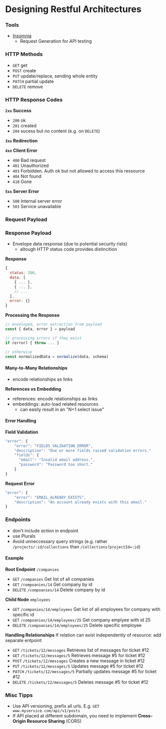 # Designing Restful Architectures

### Tools

- [Insomnia](https://insomnia.rest/)
	- Request Generation for API testing

### HTTP Methods
- `GET` get
- `POST` create
- `PUT` update/replace, sending whole entity
- `PATCH` partial update
- `DELETE` remove


### HTTP Response Codes

**`2xx` Success**
- `200` ok
- `201` created
- `204` sucess but no content (e.g. on `DELETE`)

**`3xx` Redirection**

**`4xx` Client Error**
- `400` Bad request
- `401` Unauthorized
- `403` Forbidden. Auth ok but not allowed to access this ressource
- `404` Not found
- `410` Gone

**`5xx` Server Error**
- `500` Internal server error
- `503` Service unavailable

### Request Payload


### Response Payload
- Envelope data response (due to potential security rists)
	- altough HTTP status code provides distincition

**Response**
```javascript
{
  status: 200,
  data: [
    { ... },
    { ... },
    // ...
  ],
  error: {}
}
```

**Processing the Response**
```javascript
// enveloped, error extraction from payload
const { data, error } = payload

// processing errors if they exist
if (error) { throw ... }

// otherwise
const normalizedData = normalize(data, schema)
```

#### Many-to-Many Relationships
- encode relationships as links

**References vs Embedding**

- references: encode relationships as links
- embeddings: auto-load related resources
	- can easily result in an "N+1 select issue"


#### Error Handling

**Field Validation**
```javascript
"error": {
    "error": "FIELDS_VALIDATION_ERROR",
    "description": "One or more fields raised validation errors."
    "fields": {
      "email": "Invalid email address.",
      "password": "Password too short."
    }
}
```

**Request Error**
```javascript
"error": {
    "error": "EMAIL_ALREADY_EXISTS",
    "description": "An account already exists with this email."
}
```


### Endpoints
- don't include *action* in endpoint
- use Plurals
- Avoid unneccessary query strings (e.g. rather `/projects/:id/collections` than `/collections?projectId=:id`)

#### Example

**Root Endpoint** `/companies`
- `GET` `/companies` Get list of all companies
- `GET` `/compoanies/14` Get company by id
- `DELETE` `/compoanies/14` Delete company by id

**Child Node** `employees`
- `GET` `/companies/14/employees` Get list of all employees for company with specific id
- `GET` `/compoanies/14/employees/25` Get company emplyee with id 25
- `DELETE` `/compoanies/14/employees/25` Delete specific employee

**Handling Relationships**
If relation can exist independently of resource: add separate entpoint
- `GET` `/tickets/12/messages` Retrieves list of messages for ticket #12
- `GET` `/tickets/12/messages/5` Retrieves message #5 for ticket #12
- `POST` `/tickets/12/messages` Creates a new message in ticket #12
- `PUT` `/tickets/12/messages/5` Updates message #5 for ticket #12
- `PATCH` `/tickets/12/messages/5` Partially updates message #5 for ticket #12
- `DELETE` `/tickets/12/messages/5` Deletes message #5 for ticket #12




### Misc Tipps
- Use API versioning, prefix all urls. E.g. `GET www.myservice.com/api/v1/posts`
- If API placed at different subdomain, you need to implement **Cross-Origin Resource Sharing** (CORS) 
